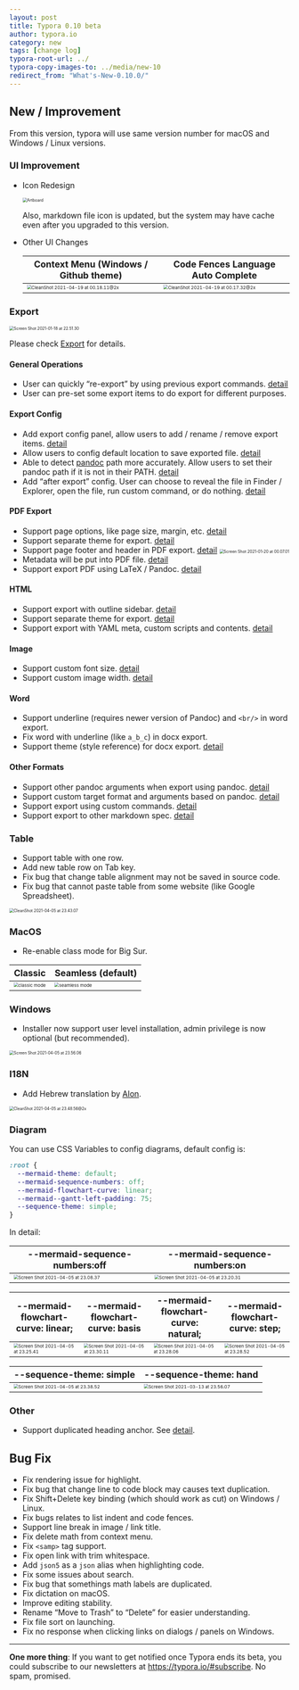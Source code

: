 ```yaml
---
layout: post
title: Typora 0.10 beta
author: typora.io
category: new
tags: [change log]
typora-root-url: ../
typora-copy-images-to: ../media/new-10
redirect_from: "What's-New-0.10.0/"
---
```


## New / Improvement

From this version, typora will use same version number for macOS and Windows / Linux versions.

### UI Improvement

- Icon Redesign

  <img src="/media/new-10/Artboard.png" alt="Artboard" style="zoom:50%;" />
  
  Also, markdown file icon is updated, but the system may have cache even after you upgraded to this version.

- Other UI Changes

  | Context Menu (Windows / Github theme)                        | Code Fences Language Auto Complete                           |
  | ------------------------------------------------------------ | ------------------------------------------------------------ |
  | <img src="/media/new-10/CleanShot 2021-04-19 at 00.18.11@2x.png" alt="CleanShot 2021-04-19 at 00.18.11@2x" style="zoom:50%;" /> | <img src="/media/new-10/CleanShot 2021-04-19 at 00.17.32@2x.png" alt="CleanShot 2021-04-19 at 00.17.32@2x" style="zoom:50%;" /> |

### Export

<img src="/media/export/Screen Shot 2021-01-18 at 22.51.30.png" alt="Screen Shot 2021-01-18 at 22.51.30" style="zoom:50%;" />

Please check [Export](/export) for details.

#### General Operations

- User can quickly “re-export” by using previous export commands. [detail](/Export/#export-with-previous-settings)
- User can pre-set some export items to do export for different purposes.

#### Export Config

- Add export config panel, allow users to add / rename / remove export items. [detail](/Export/#config-export-items)
- Allow users to config default location to save exported file. [detail](/Export/#export-location)
- Able to detect [pandoc](https://pandoc.org/MANUAL.html) path more accurately. Allow users to set their pandoc path if it is not in their PATH. [detail](/Export/#export-using-pandoc)
- Add “after export” config. User can choose to reveal the file in Finder / Explorer, open the file, run custom command, or do nothing. [detail](/Export/#config-after-export-options)

#### PDF Export

- Support page options, like page size, margin, etc. [detail](/Export/#paper-size)
- Support separate theme for export. [detail](/Export/#theme-1)
- Support page footer and header in PDF export. [detail](/Export/#header--footer)
  <img src="/media/export/Screen Shot 2021-01-20 at 00.07.01.png" alt="Screen Shot 2021-01-20 at 00.07.01" style="zoom:50%;" />
- Metadata will be put into PDF file. [detail](/Export/#pdf-metadata)
- Support export PDF using LaTeX / Pandoc. [detail](/Export/#pdf-latex--pandoc)

#### HTML

- Support export with outline sidebar. [detail](/Export/#outline)
- Support separate theme for export. [detail](/Export/#change-theme)
- Support export with YAML meta, custom scripts and contents. [detail](/Export/#add-custom-contents)

#### Image

- Support custom font size. [detail](/Export/#width-and-font-size)
- Support custom image width. [detail](/Export/#width-and-font-size)

#### Word

- Support underline (requires newer version of Pandoc) and `<br/>` in word export.
- Fix word with underline (like `a_b_c`) in docx export.
- Support theme (style reference) for docx export. [detail](/Export/#style-reference)

#### Other Formats

- Support other pandoc arguments when export using pandoc. [detail](/Export/#file-format)
- Support custom target format and arguments based on pandoc. [detail](/Export/#other-formats-using-pandoc)
- Support export using custom commands. [detail](/Export/#other-formats-using-custom-commands)
- Support export to other markdown spec. [detail](/Markdown-Export/)

### Table

- Support table with one row.
- Add new table row on Tab key.
- Fix bug that change table alignment may not be saved in source code.
- Fix bug that cannot paste table from some website (like Google Spreadsheet).

<img src="/media/new-10/CleanShot 2021-04-05 at 23.43.07.gif" alt="CleanShot 2021-04-05 at 23.43.07" style="zoom:50%;" />

### MacOS

- Re-enable class mode for Big Sur.

| Classic                                                      | Seamless (default)                                           |
| ------------------------------------------------------------ | ------------------------------------------------------------ |
| <img src="/media/new-10/Screen Shot 2021-04-05 at 23.45.24.png" alt="classic mode" style="zoom:50%;" /> | <img src="/media/new-10/Screen Shot 2021-04-05 at 23.44.51.png" alt="seamless mode" style="zoom:50%;" /> |

### Windows

- Installer now support user level installation, admin privilege is now optional (but recommended).

<img src="/media/new-10/Screen Shot 2021-04-05 at 23.56.06.png" alt="Screen Shot 2021-04-05 at 23.56.06" style="zoom:50%;" />

### I18N

- Add Hebrew translation by [Alon](https://github.com/RealA10N).

<img src="/media/new-10/CleanShot 2021-04-05 at 23.48.56@2x.png" alt="CleanShot 2021-04-05 at 23.48.56@2x" style="zoom:50%;" />

### Diagram

You can use CSS Variables to config diagrams, default config is:

```css
:root {
  --mermaid-theme: default;
  --mermaid-sequence-numbers: off;
  --mermaid-flowchart-curve: linear;
  --mermaid--gantt-left-padding: 75;
  --sequence-theme: simple;
}
```

In detail:

| --mermaid-sequence-numbers:off                               | --mermaid-sequence-numbers:on                                |
| ------------------------------------------------------------ | ------------------------------------------------------------ |
| <img src="/media/new-10/Screen Shot 2021-04-05 at 23.08.37.png" alt="Screen Shot 2021-04-05 at 23.08.37" style="zoom:50%;" /> | <img src="/media/new-10/Screen Shot 2021-04-05 at 23.20.31.png" alt="Screen Shot 2021-04-05 at 23.20.31" style="zoom:50%;" /> |

| --mermaid-flowchart-curve: linear;                           | --mermaid-flowchart-curve: basis                             | --mermaid-flowchart-curve: natural;                          | --mermaid-flowchart-curve: step;                             |
| ------------------------------------------------------------ | ------------------------------------------------------------ | ------------------------------------------------------------ | ------------------------------------------------------------ |
| <img src="/media/new-10/Screen Shot 2021-04-05 at 23.25.41.png" alt="Screen Shot 2021-04-05 at 23.25.41" style="zoom:50%;" /> | <img src="/media/new-10/Screen Shot 2021-04-05 at 23.30.11.png" alt="Screen Shot 2021-04-05 at 23.30.11" style="zoom:50%;" /> | <img src="/media/new-10/Screen Shot 2021-04-05 at 23.28.06.png" alt="Screen Shot 2021-04-05 at 23.28.06" style="zoom:50%;" /> | <img src="/media/new-10/Screen Shot 2021-04-05 at 23.28.52.png" alt="Screen Shot 2021-04-05 at 23.28.52" style="zoom:50%;" /> |

| --sequence-theme: simple                                     | --sequence-theme: hand                                       |
| ------------------------------------------------------------ | ------------------------------------------------------------ |
| <img src="/media/diagrams/Screen Shot 2021-04-05 at 23.38.52.png" alt="Screen Shot 2021-04-05 at 23.38.52" style="zoom:50%;" /> | <img src="/media/diagrams/js-sequence-hand.png" alt="Screen Shot 2021-03-13 at 23.56.07" style="zoom:50%;" /> |

### Other

- Support duplicated heading anchor. See [detail](/Links/#duplicated-headings).

## Bug Fix

- Fix rendering issue for highlight.
- Fix bug that change line to code block may causes text duplication.
- Fix Shift+Delete key binding (which should work as cut) on Windows / Linux.
- Fix bugs relates to list indent and code fences.
- Support line break in image / link title.
- Fix delete math from context menu.
- Fix `<samp>` tag support.
- Fix open link with trim whitespace.
- Add `json5` as a `json` alias when highlighting code.
- Fix some issues about search.
- Fix bug that somethings math labels are duplicated.
- Fix dictation on macOS.
- Improve editing stability.
- Rename “Move to Trash” to “Delete” for easier understanding.
- Fix file sort on launching.
- Fix no response when clicking links on dialogs / panels on Windows.

---

**One more thing**: If you want to get notified once Typora ends its beta, you could subscribe to our newsletters at https://typora.io/#subscribe. No spam, promised.